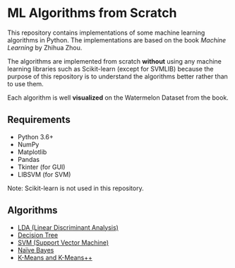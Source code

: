 # ML Algorithms from Scratch
This repository contains implementations of some machine learning algorithms in Python. The implementations are based on the book *Machine Learning* by Zhihua Zhou.

The algorithms are implemented from scratch **without** using any machine learning libraries such as Scikit-learn (except for SVMLIB) because the purpose of this repository is to understand the algorithms better rather than to use them.

Each algorithm is well **visualized** on the Watermelon Dataset from the book.

## Requirements
- Python 3.6+
- NumPy
- Matplotlib
- Pandas
- Tkinter (for GUI)
- LIBSVM (for SVM)

Note: Scikit-learn is not used in this repository.

## Algorithms
- [LDA (Linear Discriminant Analysis)](./LDA/)
- [Decision Tree](./decision_tree/)
- [SVM (Support Vector Machine)](./SVM/)
- [Naïve Bayes](./naive_bayes/)
- [K-Means and K-Means++](./k-means/)
